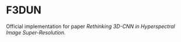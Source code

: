# F3DUN
Official implementation for paper *Rethinking 3D-CNN in Hyperspectral Image Super-Resolution*.
